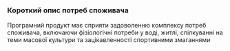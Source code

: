 ### Короткий опис потреб споживача
Програмний продукт має сприяти задоволенню комплексу потреб споживача, включаючи фізіологічні потреби у воді, житлі, спілкуванні на теми масової культури та зацікавленності спортивними змаганнями   